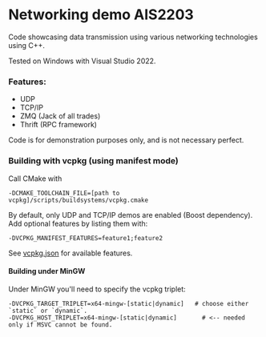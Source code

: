 # Networking demo AIS2203

Code showcasing data transmission using various networking technologies using C++.

Tested on Windows with Visual Studio 2022.

### Features:
* UDP
* TCP/IP
* ZMQ (Jack of all trades)
* Thrift (RPC framework)

Code is for demonstration purposes only, and is not necessary perfect.

### Building with vcpkg (using manifest mode)

Call CMake with 
```
-DCMAKE_TOOLCHAIN_FILE=[path to vcpkg]/scripts/buildsystems/vcpkg.cmake
```

By default, only UDP and TCP/IP demos are enabled (Boost dependency).
Add optional features by listing them with: 
```
-DVCPKG_MANIFEST_FEATURES=feature1;feature2
```
See [vcpkg.json](vcpkg.json) for available features.


#### Building under MinGW

Under MinGW you'll need to specify the vcpkg triplet:
```
-DVCPKG_TARGET_TRIPLET=x64-mingw-[static|dynamic]   # choose either `static` or `dynamic`.
-DVCPKG_HOST_TRIPLET=x64-mingw-[static|dynamic]       # <-- needed only if MSVC cannot be found. 
```
